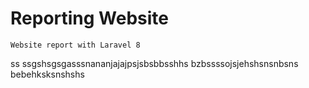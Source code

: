 # Reporting Website
```
Website report with Laravel 8
```
ss
ssgshsgsgasssnananjajajpsjsbsbbsshhs
bzbssssojsjehshsnsnbsns
bebehksksnshshs
